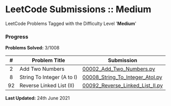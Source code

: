 # LeetCode Submissions :: Medium

LeetCode Problems Tagged with the Difficulty Level '**Medium**'

### Progress

**Problems Solved:** 3/1008

|  #   | Problem Title              | Submission                                                   |
| :--: | -------------------------- | ------------------------------------------------------------ |
|  2   | Add Two Numbers            | [00002_Add_Two_Numbers.py](https://github.com/abhisekjuneja/LeetCode/blob/main/Submissions/Medium/00002_Add_Two_Numbers.py) |
|  8   | String To Integer (A to I) | [00008_String_To_Integer_AtoI.py](https://github.com/abhisekjuneja/LeetCode/blob/main/Submissions/Medium/00008_String_To_Integer_AtoI.py) |
|  92  | Reverse Linked List (II)   | [00092_Reverse_Linked_List_II.py](https://github.com/abhisekjuneja/LeetCode/blob/main/Submissions/Medium/00092_Reverse_Linked_List_II.py) |

**Last Updated:** 24th June 2021
